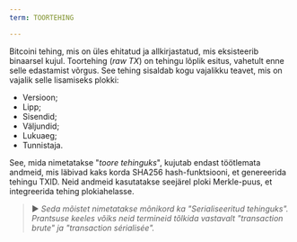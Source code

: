 ```yaml
---
term: TOORTEHING

---
```

Bitcoini tehing, mis on üles ehitatud ja allkirjastatud, mis eksisteerib binaarsel kujul. Toortehing (*raw TX*) on tehingu lõplik esitus, vahetult enne selle edastamist võrgus. See tehing sisaldab kogu vajalikku teavet, mis on vajalik selle lisamiseks plokki:


- Versioon;
- Lipp;
- Sisendid;
- Väljundid;
- Lukuaeg;
- Tunnistaja.

See, mida nimetatakse "*toore tehinguks*", kujutab endast töötlemata andmeid, mis läbivad kaks korda SHA256 hash-funktsiooni, et genereerida tehingu TXID. Neid andmeid kasutatakse seejärel ploki Merkle-puus, et integreerida tehing plokiahelasse.

> ► *Seda mõistet nimetatakse mõnikord ka "Serialiseeritud tehinguks". Prantsuse keeles võiks neid termineid tõlkida vastavalt "transaction brute" ja "transaction sérialisée".*